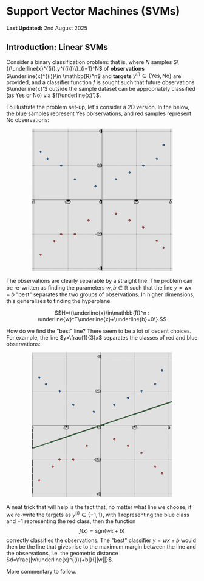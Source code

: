 # Support Vector Machines (SVMs)

**Last Updated:** 2nd August 2025

## Introduction: Linear SVMs

Consider a binary classification problem: that is, where $N$ samples $\{(\underline{x}^{(i)},y^{(i)})\}_{i=1}^N$ of **observations** $\underline{x}^{(i)}\in \mathbb{R}^n$ and **targets** $y^{(i)} \in \{\text{Yes}, \text{No}\}$ are provided, and a classifier function $f$ is sought such that future observations $\underline{x}'$ outside the sample dataset can be appropriately classified (as $\text{Yes}$ or $\text{No}$) via $f(\underline{x}')$.

To illustrate the problem set-up, let's consider a 2D version. In the below, the blue samples represent $\text{Yes}$ obrservations, and red samples represent $\text{No}$ observations:

<p align="center">
  <img src="images/fig_1.png" />
</p>

The observations are clearly separable by a straight line. The problem can be re-written as finding the parameters $w, b \in \mathbb{R}$ such that the line $y=wx+b$ "best" separates the two groups of observations. In higher dimensions, this generalises to finding the hyperplane 

$$H=\{\underline{x}\in\mathbb{R}^n : \underline{w}^T\underline{x}+\underline{b}=0\}.$$

How do we find the "best" line? There seem to be a lot of decent choices. For example, the line $y=\frac{1}{3}x$ separates the classes of red and blue observations:

<p align="center">
  <img src="images/fig_2.png" />
</p>

A neat trick that will help is the fact that, no matter what line we choose, if we re-write the targets as $y^{(i)}\in \{-1,1\}$, with $1$ representing the blue class and $-1$ representing the red class, then the function 
$$f(x)=\text{sgn}(wx+b)$$
correctly classifies the observations. The "best" classifier $y=wx+b$ would then be the line that gives rise to the maximum margin between the line and the observations, i.e. the geometric distance $d=\frac{|w\underline{x}^{(i)}+b|}{||w||}$.

More commentary to follow.